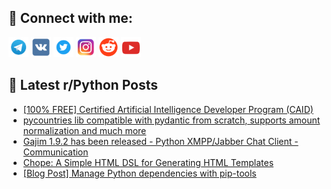 ## 🔎 Connect with me:
[<img src="https://github.com/bullbesh/bullbesh/blob/main/images/Telegram.png" width="32" height="32" />](https://t.me/bullbesh)
[<img src="https://github.com/bullbesh/bullbesh/blob/main/images/VK.png" width="32" height="32" />](https://vk.com/bullbesh)
[<img src="https://github.com/bullbesh/bullbesh/blob/main/images/Twitter.png" width="32" height="32" />](https://twitter.com/bullbesh1)
[<img src="https://github.com/bullbesh/bullbesh/blob/main/images/Instagram.png" width="32" height="32" />](https://www.instagram.com/bullbesh)
[<img src="https://github.com/bullbesh/bullbesh/blob/main/images/Reddit.png" width="32" height="32" />](https://www.reddit.com/user/bullbesh)
[<img src="https://github.com/bullbesh/bullbesh/blob/main/images/YouTube.png" width="32" height="32" />](https://www.youtube.com/channel/UCtfjRs6uzgq5mfm8S06WTcg)

## 📕 Latest r/Python Posts
<!-- BLOG-POST-LIST:START -->
- [[100% FREE] Certified Artificial Intelligence Developer Program &lpar;CAID&rpar;](https://www.reddit.com/r/Python/comments/1e7ym9m/100_free_certified_artificial_intelligence/)
- [pycountries lib compatible with pydantic from scratch, supports amount normalization and much more](https://www.reddit.com/r/Python/comments/1e7y003/pycountries_lib_compatible_with_pydantic_from/)
- [Gajim 1.9.2 has been released - Python XMPP/Jabber Chat Client - Communication](https://www.reddit.com/r/Python/comments/1e7sttb/gajim_192_has_been_released_python_xmppjabber/)
- [Chope: A Simple HTML DSL for Generating HTML Templates](https://www.reddit.com/r/Python/comments/1e7snt4/chope_a_simple_html_dsl_for_generating_html/)
- [[Blog Post] Manage Python dependencies with pip-tools](https://www.reddit.com/r/Python/comments/1e7s9nr/blog_post_manage_python_dependencies_with_piptools/)
<!-- BLOG-POST-LIST:END -->

